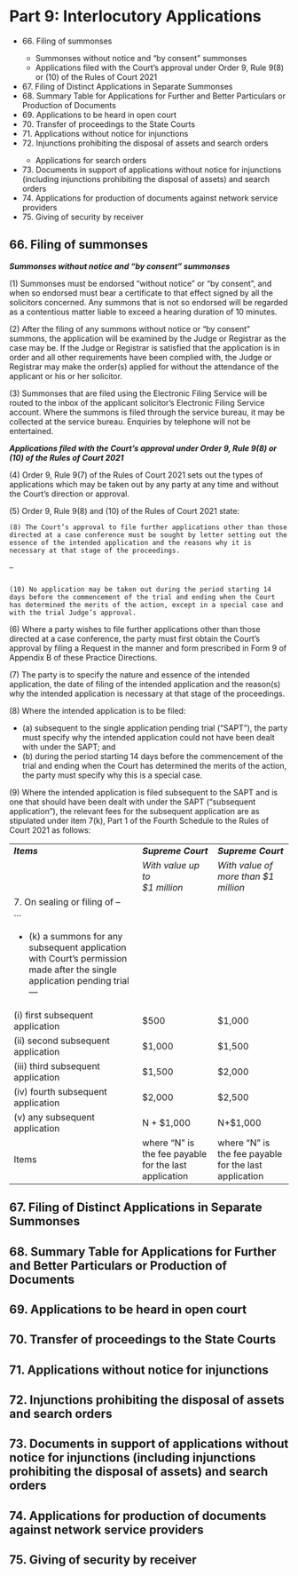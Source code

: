 # Part 9: Interlocutory Applications

<ul type="*">
	<li>66. Filing of summonses</li>
		<ul>
			<li>Summonses without notice and “by consent” summonses</li> 
			<li>Applications filed with the Court’s approval under Order 9, Rule 9(8) or (10) of the Rules of Court 2021</li> 
		</ul>
	<li>67. Filing of Distinct Applications in Separate Summonses</li>
	<li>68. Summary Table for Applications for Further and Better Particulars or Production of Documents</li> 
	<li>69. Applications to be heard in open court</li>
	<li>70. Transfer of proceedings to the State Courts</li>
	<li>71. Applications without notice for injunctions</li>
	<li>72. Injunctions prohibiting the disposal of assets and search orders</li>
		<ul>
			<li>Applications for search orders</li>
		</ul>
	<li>73. Documents in support of applications without notice for injunctions (including injunctions prohibiting the disposal of assets) and search orders</li> 
	<li>74. Applications for production of documents against network service providers</li> 
	<li>75. Giving of security by receiver</li>
</ul>

## 66. Filing of summonses 

***Summonses without notice and “by consent” summonses***

(1)	Summonses must be endorsed “without notice” or “by consent”, and when so endorsed must bear a certificate to that effect signed by all the solicitors concerned. Any summons that is not so endorsed will be regarded as a contentious matter liable to exceed a hearing duration of 10 minutes.

(2)	After the filing of any summons without notice or “by consent” summons, the application will be examined by the Judge or Registrar as the case may be. If the Judge or Registrar is satisfied that the application is in order and all other requirements have been complied with, the Judge or Registrar may make the order(s) applied for without the attendance of the applicant or his or her solicitor.

(3)	Summonses that are filed using the Electronic Filing Service will be routed to the inbox of the applicant solicitor’s Electronic Filing Service account. Where the summons is filed through the service bureau, it may be collected at the service bureau. Enquiries by telephone will not be entertained.

***Applications filed with the Court’s approval under Order 9, Rule 9(8) or (10) of the Rules of Court 2021***

(4)	Order 9, Rule 9(7) of the Rules of Court 2021 sets out the types of applications which may be taken out by any party at any time and without the Court’s direction or approval.

(5)	Order 9, Rule 9(8) and (10) of the Rules of Court 2021 state:
```
(8) The Court’s approval to file further applications other than those directed at a case conference must be sought by letter setting out the essence of the intended application and the reasons why it is necessary at that stage of the proceedings.

…
 

(10) No application may be taken out during the period starting 14 days before the commencement of the trial and ending when the Court has determined the merits of the action, except in a special case and with the trial Judge’s approval.
```
(6)	Where a party wishes to file further applications other than those directed at a case conference, the party must first obtain the Court’s approval by filing a Request in the manner and form prescribed in Form 9 of Appendix B of these Practice Directions.

(7)	The party is to specify the nature and essence of the intended application, the date of filing of the intended application and the reason(s) why the intended application is necessary at that stage of the proceedings.

(8)	Where the intended application is to be filed:

<ul type="*">
<li>(a)	subsequent to the single application pending trial (“SAPT”), the party must specify why the intended application could not have been dealt with under the SAPT; and</li>

<li>(b)	during the period starting 14 days before the commencement of the trial and ending when the Court has determined the merits of the action, the party must specify why this is a special case.</li>
</ul>

(9)	Where the intended application is filed subsequent to the SAPT and is one that should have been dealt with under the SAPT (“subsequent application”), the relevant fees for the subsequent application are as stipulated under item 7(k), Part 1 of the Fourth Schedule to the Rules of Court 2021 as follows:

<table>
	<tr><td><strong><em>Items</strong></em></td><td><strong><em>Supreme Court</strong></em></td><td><strong><em>Supreme Court</strong></em></td></tr>
	<tr><td></td><td><em>With value up to
<br>$1 million</em></td><td><em>With value of <br>more than $1<br> million</em></td></tr>
	<tr><td>7. On sealing or filing of –
<br>…</td><td></td><td></td></tr>
	<tr><td><ul type="*"><li>(k) a summons for any subsequent application with Court’s permission made after the single application pending trial —</li></ul></td><td></td><td></td></tr>
	<tr><td>(i)	first subsequent application</td><td>$500</td><td>$1,000</td></tr>
	<tr><td>(ii)	second subsequent application</td><td>$1,000</td><td>$1,500</td></tr>
	<tr><td>(iii)	third subsequent application</td><td>$1,500</td><td>$2,000</td></tr>
	<tr><td>(iv)	fourth subsequent application</td><td>$2,000</td><td>$2,500</td></tr>
	<tr><td>(v)	any subsequent application</td><td>N + $1,000</td><td>N+$1,000</td></tr>
	<tr><td>Items</td><td>where “N” is the fee payable for the last application</td><td>where “N” is the fee payable for the last application</td></tr>
</table>

## 67. Filing of Distinct Applications in Separate Summonses 
## 68. Summary Table for Applications for Further and Better Particulars or Production of Documents 
## 69. Applications to be heard in open court
## 70. Transfer of proceedings to the State Courts 
## 71. Applications without notice for injunctions 
## 72. Injunctions prohibiting the disposal of assets and search orders 
## 73. Documents in support of applications without notice for injunctions (including injunctions prohibiting the disposal of assets) and search orders 
## 74. Applications for production of documents against network service providers 
## 75. Giving of security by receiver 
